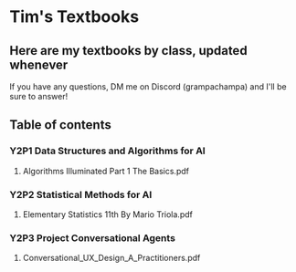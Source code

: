 # Tim's Textbooks
## Here are my textbooks by class, updated whenever
If you have any questions, DM me on Discord (grampachampa) and I'll be sure to answer!
## Table of contents
### Y2P1 Data Structures and Algorithms for AI
1) Algorithms Illuminated Part 1 The Basics.pdf
### Y2P2 Statistical Methods for AI
1) Elementary Statistics 11th By Mario Triola.pdf
### Y2P3 Project Conversational Agents
1) Conversational_UX_Design_A_Practitioners.pdf
